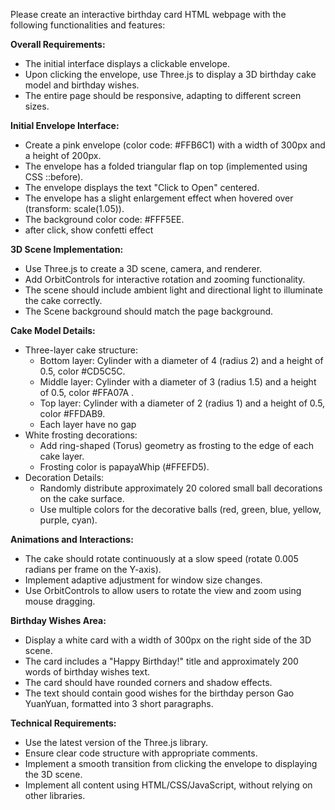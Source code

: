 Please create an interactive birthday card HTML webpage with the following functionalities and features:

**Overall Requirements:**

* The initial interface displays a clickable envelope.
* Upon clicking the envelope, use Three.js to display a 3D birthday cake model and birthday wishes.
* The entire page should be responsive, adapting to different screen sizes.

**Initial Envelope Interface:**

* Create a pink envelope (color code: #FFB6C1) with a width of 300px and a height of 200px.
* The envelope has a folded triangular flap on top (implemented using CSS ::before).
* The envelope displays the text "Click to Open" centered.
* The envelope has a slight enlargement effect when hovered over (transform: scale(1.05)).
* The background color code: #FFF5EE.
* after click, show confetti effect

**3D Scene Implementation:**

* Use Three.js to create a 3D scene, camera, and renderer.
* Add OrbitControls for interactive rotation and zooming functionality.
* The scene should include ambient light and directional light to illuminate the cake correctly.
* The Scene background should match the page background.

**Cake Model Details:**

* Three-layer cake structure:
    * Bottom layer: Cylinder with a diameter of 4 (radius 2) and a height of 0.5, color #CD5C5C.
    * Middle layer: Cylinder with a diameter of 3 (radius 1.5) and a height of 0.5, color #FFA07A	.
    * Top layer: Cylinder with a diameter of 2 (radius 1) and a height of 0.5, color #FFDAB9.
    * Each layer have no gap
* White frosting decorations:
    * Add ring-shaped (Torus) geometry as frosting to the edge of each cake layer.
    * Frosting color is papayaWhip (#FFEFD5).
* Decoration Details:
    * Randomly distribute approximately 20 colored small ball decorations on the cake surface.
    * Use multiple colors for the decorative balls (red, green, blue, yellow, purple, cyan).

**Animations and Interactions:**

* The cake should rotate continuously at a slow speed (rotate 0.005 radians per frame on the Y-axis).
* Implement adaptive adjustment for window size changes.
* Use OrbitControls to allow users to rotate the view and zoom using mouse dragging.

**Birthday Wishes Area:**

* Display a white card with a width of 300px on the right side of the 3D scene.
* The card includes a "Happy Birthday!" title and approximately 200 words of birthday wishes text.
* The card should have rounded corners and shadow effects.
* The text should contain good wishes for the birthday person Gao YuanYuan, formatted into 3 short paragraphs.

**Technical Requirements:**

* Use the latest version of the Three.js library.
* Ensure clear code structure with appropriate comments.
* Implement a smooth transition from clicking the envelope to displaying the 3D scene.
* Implement all content using HTML/CSS/JavaScript, without relying on other libraries.
